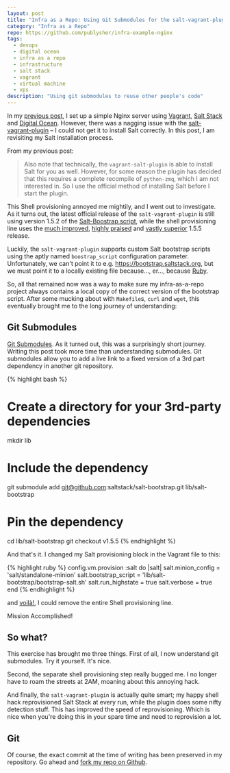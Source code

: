 ```yaml
---
layout: post
title: "Infra as a Repo: Using Git Submodules for the salt-vagrant-plugin"
category: "Infra as a Repo"
repo: https://github.com/publysher/infra-example-nginx
tags:
  - devops
  - digital ocean
  - infra as a repo
  - infrastructure
  - salt stack
  - vagrant
  - virtual machine
  - vps
description: "Using git submodules to reuse other people's code"
---
```


In my [previous post][], I set up a simple Nginx server using [Vagrant][], [Salt Stack][] and [Digital Ocean][].
However, there was a nagging issue with the [salt-vagrant-plugin][] – I could not get it to install Salt correctly.
In this post, I am revisiting my Salt installation process.


From my previous post:

> Also note that technically, the `vagrant-salt-plugin` is able to install Salt for you as well. However, for some
> reason the plugin has decided that this requires a complete recompile of `python-zmq`, which I am not interested in.
> So I use the official method of installing Salt before I start the plugin.

This Shell provisioning annoyed me mightily, and I went out to investigate. As it turns out, the latest official
release of the `salt-vagrant-plugin` is still using version 1.5.2 of the
[Salt-Boostrap script][salt-bootstrap], while the shell provisioning line uses the [much improved][], [highly praised][]
and [vastly superior][] 1.5.5 release.

Luckily, the `salt-vagrant-plugin` supports custom Salt bootstrap scripts using the aptly named `boostrap_script`
configuration parameter. Unfortunately, we can't point it to e.g.
<https://bootstrap.saltstack.org>, but we must point it to a locally existing
file because..., er..., because [Ruby][].

So, all that remained now was a way to make sure my infra-as-a-repo project always contains a local copy of the
correct version of the bootstrap script. After some mucking about with `Makefile`s, `curl` and `wget`, this
eventually brought me to the long journey of understanding:

Git Submodules
--------------

[Git Submodules][]. As it turned out, this was a surprisingly short journey. Writing this post took more time than
understanding submodules. Git submodules allow you to add a live link to a fixed version of a 3rd part dependency in
another git repository.

{% highlight bash %}
# Create a directory for your 3rd-party dependencies
mkdir lib
# Include the dependency
git submodule add git@github.com:saltstack/salt-bootstrap.git lib/salt-bootstrap
# Pin the dependency
cd lib/salt-bootstrap
git checkout v1.5.5
{% endhighlight %}    

And that's it. I changed my Salt provisioning block in the Vagrant file to this:

{% highlight ruby %}
config.vm.provision :salt do |salt|
    salt.minion_config = 'salt/standalone-minion'
    salt.bootstrap_script = 'lib/salt-bootstrap/bootstrap-salt.sh'
    salt.run_highstate = true
    salt.verbose = true
end
{% endhighlight %}    

and [voilà!][], I could remove the entire Shell provisioning line.

Mission Accomplished!

So what?
--------

This exercise has brought me three things. First of all, I now understand git submodules. Try it yourself. It's nice.

Second, the separate shell provisioning step really bugged me. I no longer have to roam the streets at 2AM, moaning
about this annoying hack.

And finally, the `salt-vagrant-plugin` is actually quite smart; my happy shell hack reprovisioned Salt Stack at every
run, while the plugin does some nifty detection stuff. This has improved the speed of reprovisioning. Which is nice
when you're doing this in your spare time and need to
reprovision a lot.


Git
---

Of course, the exact commit at the time of writing has been preserved in my repository. Go ahead and
[fork my repo on Github](https://github.com/publysher/infra-example-nginx/tree/v1.1).






[Vagrant]: http://vagrantup.com/
[Digital Ocean]: https://www.digitalocean.com/?refcode=8d8ff680bec5
[Salt Stack]: http://saltstack.com/

[salt-bootstrap]: https://github.com/saltstack/salt-bootstrap
[salt-vagrant-plugin]: https://github.com/saltstack/salty-vagrant

[Git Submodules]: http://git-scm.com/book/en/Git-Tools-Submodules

[previous post]: http://blog.publysher.nl/2013/07/infra-as-repo-using-vagrant-and-salt.html

[Ruby]: http://bit.ly/14QGS6g
[much improved]: https://github.com/saltstack/salt-bootstrap/compare/v1.5.2...v1.5.5
[highly praised]: https://github.com/saltstack/salt-bootstrap/pull/159
[vastly superior]: https://github.com/saltstack/salt-bootstrap/releases/tag/v1.5.5
[voilà!]: http://translate.google.com/#fr/en/Voil%C3%A0!

